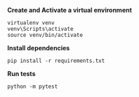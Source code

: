 **Create and Activate a virtual environment**
```
virtualenv venv
venv\Scripts\activate
source venv/bin/activate
```

**Install dependencies**
```
pip install -r requirements.txt
```

**Run tests**
```
python -m pytest
```
